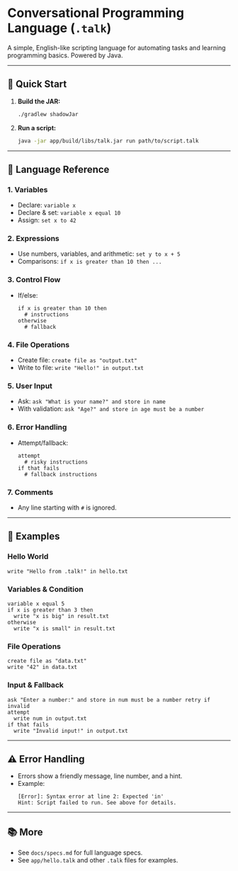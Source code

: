 # Conversational Programming Language (`.talk`)

A simple, English-like scripting language for automating tasks and learning programming basics. Powered by Java.

---

## 🚀 Quick Start

1. **Build the JAR:**
   ```sh
   ./gradlew shadowJar
   ```
2. **Run a script:**
   ```sh
   java -jar app/build/libs/talk.jar run path/to/script.talk
   ```

---

## 📖 Language Reference

### 1. Variables
- Declare: `variable x`
- Declare & set: `variable x equal 10`
- Assign: `set x to 42`

### 2. Expressions
- Use numbers, variables, and arithmetic: `set y to x + 5`
- Comparisons: `if x is greater than 10 then ...`

### 3. Control Flow
- If/else:
  ```
  if x is greater than 10 then
    # instructions
  otherwise
    # fallback
  ```

### 4. File Operations
- Create file: `create file as "output.txt"`
- Write to file: `write "Hello!" in output.txt`

### 5. User Input
- Ask: `ask "What is your name?" and store in name`
- With validation: `ask "Age?" and store in age must be a number`

### 6. Error Handling
- Attempt/fallback:
  ```
  attempt
    # risky instructions
  if that fails
    # fallback instructions
  ```

### 7. Comments
- Any line starting with `#` is ignored.

---

## 📝 Examples

### Hello World
```
write "Hello from .talk!" in hello.txt
```

### Variables & Condition
```
variable x equal 5
if x is greater than 3 then
  write "x is big" in result.txt
otherwise
  write "x is small" in result.txt
```

### File Operations
```
create file as "data.txt"
write "42" in data.txt
```

### Input & Fallback
```
ask "Enter a number:" and store in num must be a number retry if invalid
attempt
  write num in output.txt
if that fails
  write "Invalid input!" in output.txt
```

---

## ⚠️ Error Handling
- Errors show a friendly message, line number, and a hint.
- Example:
  ```
  [Error]: Syntax error at line 2: Expected 'in'
  Hint: Script failed to run. See above for details.
  ```

---

## 📚 More
- See `docs/specs.md` for full language specs.
- See `app/hello.talk` and other `.talk` files for examples.
